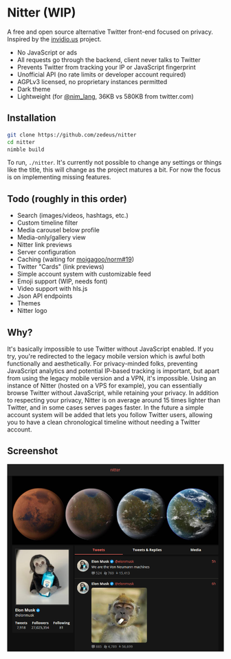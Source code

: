 # Nitter (WIP)

A free and open source alternative Twitter front-end focused on privacy. \
Inspired by the [invidio.us](https://github.com/omarroth/invidious) project.

- No JavaScript or ads
- All requests go through the backend, client never talks to Twitter
- Prevents Twitter from tracking your IP or JavaScript fingerprint
- Unofficial API (no rate limits or developer account required)
- AGPLv3 licensed, no proprietary instances permitted
- Dark theme
- Lightweight (for [@nim_lang](https://twitter.com/nim_lang), 36KB vs 580KB from twitter.com)

## Installation

```bash
git clone https://github.com/zedeus/nitter
cd nitter
nimble build
```

To run, `./nitter`. It's currently not possible to change any settings or things
like the title, this will change as the project matures a bit. For now the focus
is on implementing missing features.

## Todo (roughly in this order)

- Search (images/videos, hashtags, etc.)
- Custom timeline filter
- Media carousel below profile
- Media-only/gallery view
- Nitter link previews
- Server configuration
- Caching (waiting for [moigagoo/norm#19](https://github.com/moigagoo/norm/pull/19))
- Twitter "Cards" (link previews)
- Simple account system with customizable feed
- Emoji support (WIP, needs font)
- Video support with hls.js
- Json API endpoints
- Themes
- Nitter logo

## Why?

It's basically impossible to use Twitter without JavaScript enabled. If you try,
you're redirected to the legacy mobile version which is awful both functionally
and aesthetically. For privacy-minded folks, preventing JavaScript analytics and
potential IP-based tracking is important, but apart from using the legacy mobile
version and a VPN, it's impossible. Using an instance of Nitter (hosted on a VPS
for example), you can essentially browse Twitter without JavaScript, while
retaining your privacy. In addition to respecting your privacy, Nitter is on
average around 15 times lighter than Twitter, and in some cases serves pages
faster. In the future a simple account system will be added that lets you follow
Twitter users, allowing you to have a clean chronological timeline without
needing a Twitter account.

## Screenshot

![nitter](/screenshot.png)
